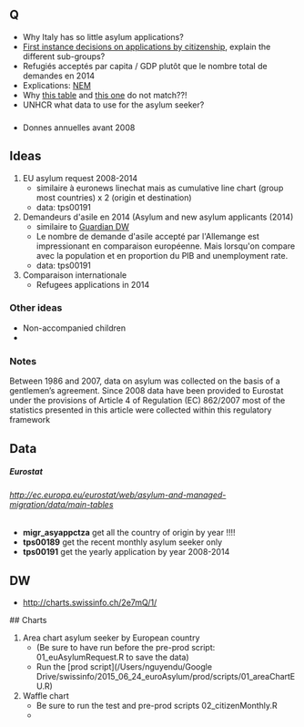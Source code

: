 ## Q

* Why Italy has so little asylum applications?
* [First instance decisions on applications by citizenship](http://appsso.eurostat.ec.europa.eu/nui/show.do?dataset=migr_asydcfsta&lang=en), explain the different sub-groups?
* Refugiés acceptés par capita / GDP plutôt que le nombre total de demandes en 2014
* Explications: [NEM](http://forumasile.org/2015/05/27/statistiques-en-matiere-dasile-la-nzz-et-le-temps-se-trompent-dans-leurs-donnees-et-font-le-jeu-de-ludc/) 
* Why [this table](http://ec.europa.eu/eurostat/tgm/refreshTableAction.do?tab=table&plugin=1&pcode=tps00191&language=en) and [this one](http://appsso.eurostat.ec.europa.eu/nui/show.do?dataset=migr_asydcfsta&lang=en) do not match??!
* UNHCR what data to use for the asylum seeker?

### 

* Donnes annuelles avant 2008


## Ideas


1. EU asylum request 2008-2014
   * similaire à euronews linechat mais as cumulative line chart (group most countries) x 2 (origin et destination)
   * data: tps00191
1. Demandeurs d'asile en 2014 (Asylum and new asylum applicants (2014)
   * similaire to [Guardian DW ](http://www.theguardian.com/world/datablog/2015/may/11/which-eu-countries-receive-the-most-asylum-seekers)
   * Le nombre de demande d'asile accepté par l'Allemange est impressionant en comparaison européenne. Mais lorsqu'on compare avec la population et en proportion du PIB and unemployment rate.
   * data: tps00191
1. Comparaison internationale
   * Refugees applications in 2014 
   


### Other ideas

* Non-accompanied children
* 

### Notes
Between 1986 and 2007, data on asylum was collected on the basis of a gentlemen’s agreement. Since 2008 data have been provided to Eurostat under the provisions of Article 4 of Regulation (EC) 862/2007 most of the statistics presented in this article were collected within this regulatory framework



## Data


##### Eurostat

###### http://ec.europa.eu/eurostat/web/asylum-and-managed-migration/data/main-tables

* __migr_asyappctza__ get all the country of origin by year !!!!
* __tps00189__ get the recent monthly asylum seeker only
* __tps00191__ get the yearly application by year 2008-2014





## DW

* http://charts.swissinfo.ch/2e7mQ/1/




## Charts

1. Area chart asylum seeker by European country
   * (Be sure to have run before the pre-prod script: 01_euAsylumRequest.R to save the data) 
   * Run the [prod script](/Users/nguyendu/Google Drive/swissinfo/2015_06_24_euroAsylum/prod/scripts/01_areaChartEU.R) 
1. Waffle chart
   * Be sure to run the test and pre-prod scripts 02_citizenMonthly.R
   * 
  
 


